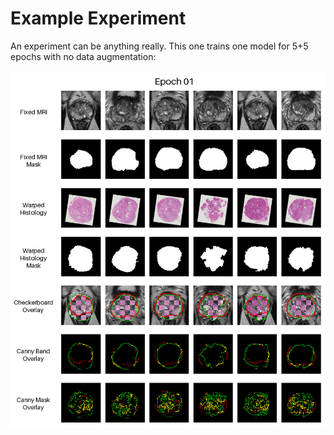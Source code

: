 # Example Experiment

An experiment can be anything really. This one trains one model for 5+5 epochs with no data augmentation:

![GIF of MRI and histology visual modalities over the 10 epochs](output.gif)